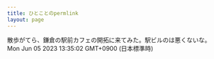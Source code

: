 ```yaml
---
title: ひとことのpermlink
layout: page
---
```

<div class="box" dt="1685939702661">
  散歩がてら、鎌倉の駅前カフェの開拓に来てみた。駅ビルのは悪くないな。
  <div class="content is-small">Mon Jun 05 2023 13:35:02 GMT+0900 (日本標準時)</div>
</div>